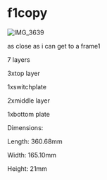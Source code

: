 # f1copy

![IMG_3639](https://user-images.githubusercontent.com/24196838/171417082-901128eb-8d1a-4980-aebf-e7eaf796b705.jpg)

as close as i can get to a frame1

7 layers

3xtop layer

1xswitchplate

2xmiddle layer

1xbottom plate

Dimensions:

Length: 360.68mm

Width: 165.10mm

Height: 21mm
